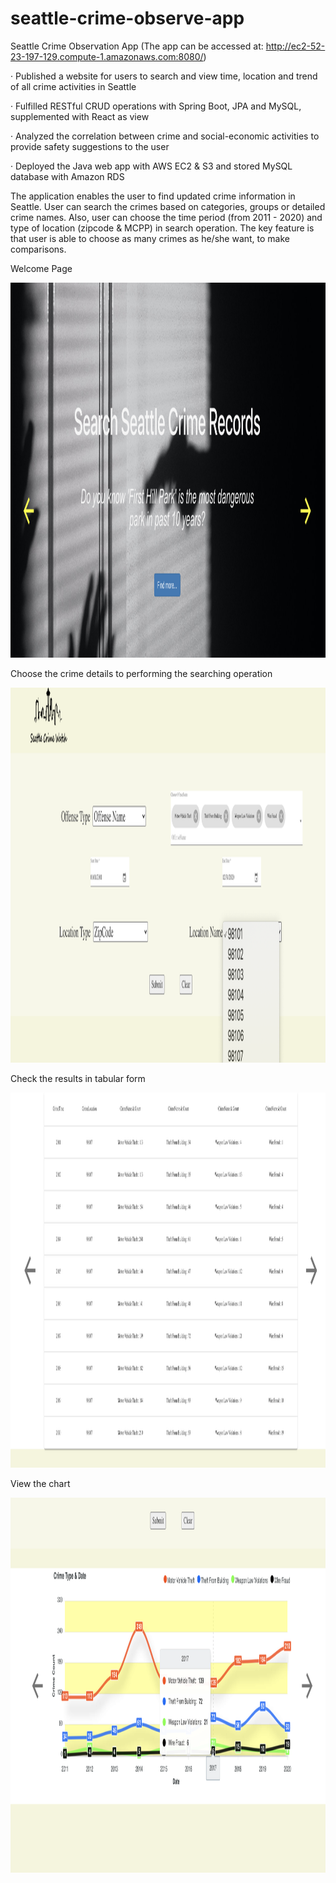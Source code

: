 # seattle-crime-observe-app
Seattle Crime Observation App (The app can be accessed at: http://ec2-52-23-197-129.compute-1.amazonaws.com:8080/)

· Published a website for users to search and view time, location and trend of all crime activities in Seattle

· Fulfilled RESTful CRUD operations with Spring Boot, JPA and MySQL, supplemented with React as view

· Analyzed the correlation between crime and social-economic activities to provide safety suggestions to the user

· Deployed the Java web app with AWS EC2 & S3 and stored MySQL database with Amazon RDS 

The application enables the user to find updated crime information in Seattle. User can search the crimes based on categories, groups or detailed crime names. Also, user can choose the time period (from 2011 - 2020) and type of location (zipcode & MCPP) in search operation. The key feature is that user is able to choose as many crimes as he/she want, to make comparisons. 

Welcome Page

<img width="900" height="600" src="image/1.png"/>

Choose the crime details to performing the searching operation

<img width="900" height="600" src="image/2.png"/>

Check the results in tabular form

<img width="900" height="600" src="image/3.png"/>

View the chart

<img width="900" height="600" src="image/4.png"/>
